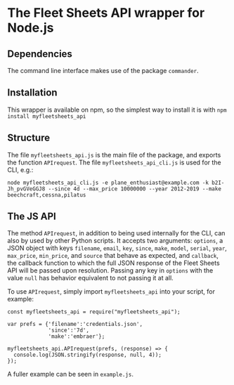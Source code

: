 # The Fleet Sheets API wrapper for Node.js

## Dependencies

The command line interface makes use of the package `commander`.

## Installation

This wrapper is available on npm, so the simplest way to install it is with `npm install myfleetsheets_api`

## Structure

The file `myfleetsheets_api.js` is the main file of the package, and exports the function `APIrequest`. The file `myfleetsheets_api_cli.js` is used for the CLI, e.g.:

```
node myfleetsheets_api_cli.js -e plane_enthusiast@example.com -k b2I-Jh_pvGVeGGJ8 --since 4d --max_price 10000000 --year 2012-2019 --make beechcraft,cessna,pilatus
```

## The JS API

The method `APIrequest`, in addition to being used internally for the CLI, can also by used by other Python scripts. It accepts two arguments: `options`, a JSON object with keys `filename`, `email`, `key`, `since`, `make`, `model`, `serial`, `year`, `max_price`, `min_price`, and `source` that behave as expected, and `callback`, the callback function to which the full JSON response of the Fleet Sheets API will be passed upon resolution. Passing any key in `options` with the value `null` has behavior equivalent to not passing it at all.

To use `APIrequest`, simply import `myfleetsheets_api` into your script, for example:

```
const myfleetsheets_api = require("myfleetsheets_api");

var prefs = {'filename':'credentials.json',
             'since':'7d',
             'make':'embraer'};

myfleetsheets_api.APIrequest(prefs, (response) => {
  console.log(JSON.stringify(response, null, 4));
});
```

A fuller example can be seen in `example.js`.
